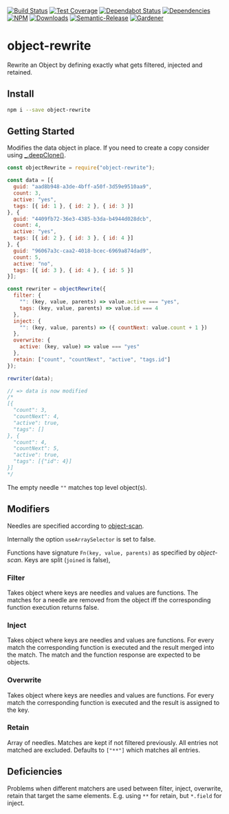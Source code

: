 [![Build Status](https://circleci.com/gh/blackflux/object-rewrite.png?style=shield)](https://circleci.com/gh/blackflux/object-rewrite)
[![Test Coverage](https://img.shields.io/coveralls/blackflux/object-rewrite/master.svg)](https://coveralls.io/github/blackflux/object-rewrite?branch=master)
[![Dependabot Status](https://api.dependabot.com/badges/status?host=github&repo=blackflux/object-rewrite)](https://dependabot.com)
[![Dependencies](https://david-dm.org/blackflux/object-rewrite/status.svg)](https://david-dm.org/blackflux/object-rewrite)
[![NPM](https://img.shields.io/npm/v/object-rewrite.svg)](https://www.npmjs.com/package/object-rewrite)
[![Downloads](https://img.shields.io/npm/dt/object-rewrite.svg)](https://www.npmjs.com/package/object-rewrite)
[![Semantic-Release](https://github.com/blackflux/js-gardener/blob/master/assets/icons/semver.svg)](https://github.com/semantic-release/semantic-release)
[![Gardener](https://github.com/blackflux/js-gardener/blob/master/assets/badge.svg)](https://github.com/blackflux/js-gardener)

# object-rewrite

Rewrite an Object by defining exactly what gets filtered, injected and retained.

## Install

```bash
npm i --save object-rewrite
```

## Getting Started

Modifies the data object in place. If you need to create a copy consider using [_.deepClone()](https://lodash.com/docs/#cloneDeep).

<!-- eslint-disable-next-line import/no-unresolved -->
```js
const objectRewrite = require("object-rewrite");

const data = [{
  guid: "aad8b948-a3de-4bff-a50f-3d59e9510aa9",
  count: 3,
  active: "yes",
  tags: [{ id: 1 }, { id: 2 }, { id: 3 }]
}, {
  guid: "4409fb72-36e3-4385-b3da-b4944d028dcb",
  count: 4,
  active: "yes",
  tags: [{ id: 2 }, { id: 3 }, { id: 4 }]
}, {
  guid: "96067a3c-caa2-4018-bcec-6969a874dad9",
  count: 5,
  active: "no",
  tags: [{ id: 3 }, { id: 4 }, { id: 5 }]
}];

const rewriter = objectRewrite({
  filter: {
    "": (key, value, parents) => value.active === "yes",
    tags: (key, value, parents) => value.id === 4
  },
  inject: {
    "": (key, value, parents) => ({ countNext: value.count + 1 })
  },
  overwrite: {
    active: (key, value) => value === "yes"
  },
  retain: ["count", "countNext", "active", "tags.id"]
});

rewriter(data);

// => data is now modified
/*
[{
  "count": 3,
  "countNext": 4,
  "active": true,
  "tags": []
}, {
  "count": 4,
  "countNext": 5,
  "active": true,
  "tags": [{"id": 4}]
}]
*/
```

The empty needle `""` matches top level object(s).  

## Modifiers

Needles are specified according to [object-scan](https://github.com/blackflux/object-scan).

Internally the option `useArraySelector` is set to false.

Functions have signature `Fn(key, value, parents)` as specified by *object-scan*. Keys are split (`joined` is false),

### Filter

Takes object where keys are needles and values are functions. The matches for a needle are removed from the object iff the corresponding function execution returns false.

### Inject

Takes object where keys are needles and values are functions. For every match the corresponding function is executed and the result merged into the match. The match and the function response are expected to be objects.

### Overwrite

Takes object where keys are needles and values are functions. For every match the corresponding function is executed and the result is assigned to the key.

### Retain

Array of needles. Matches are kept if not filtered previously. All entries not matched are excluded. Defaults to `["**"]` which matches all entries.

## Deficiencies

Problems when different matchers are used between filter, inject, overwrite, retain that target the same elements.
E.g. using `**` for retain, but `*.field` for inject.
